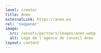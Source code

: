 ```yaml
---
level: creator
title: Aneo
externalLink: https://aneo.eu
rel: 'noopener'
image:
  src: /assets/partners/images/aneo.webp
  alt: Logo de l'agence de conseil Aneo
layout: content
---
```

